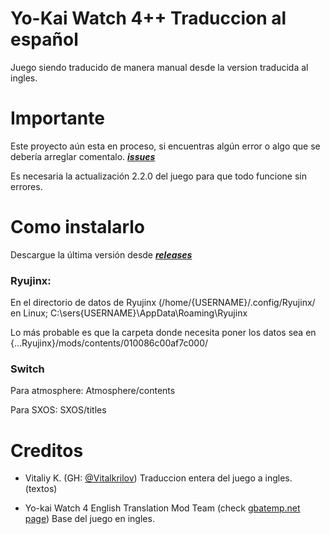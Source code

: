 # Yo-Kai Watch 4++ Traduccion al español
Juego siendo traducido de manera manual desde la version traducida al ingles.
# Importante
Este proyecto aún esta en proceso, si encuentras algún error o algo que se debería arreglar comentalo. [***issues***](https://github.com/REY3DS/YKW4_ES/issues)

Es necesaria la actualización 2.2.0 del juego para que todo funcione sin errores.
# Como instalarlo
Descargue la última versión desde [***releases***](https://github.com/REY3DS/asd/releases)

### Ryujinx:
En el directorio de datos de Ryujinx (/home/{USERNAME}/.config/Ryujinx/ en Linux; C:\sers{USERNAME}\AppData\Roaming\Ryujinx

Lo más probable es que la carpeta donde necesita poner los datos sea en {...Ryujinx}/mods/contents/010086c00af7c000/

### Switch
Para atmosphere: Atmosphere/contents

Para SXOS: SXOS/titles

# Creditos
- Vitaliy K. (GH: [@Vitalkrilov](https://github.com/Vitalkrilov))
Traduccion entera del juego a ingles. (textos)

- Yo-kai Watch 4 English Translation Mod Team (check [gbatemp.net page](https://gbatemp.net/threads/wip-yo-kai-watch-4-switch-english-translation-project.580560/))
Base del juego en ingles.

